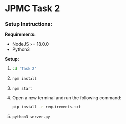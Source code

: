 # JPMC Task 2

### Setup Instructions:

**Requirements:**
* NodeJS >= 18.0.0
* Python3

**Setup:**
1. ```bash
   cd 'Task 2' 
   ```
2. ```bash
   npm install 
   ```
3. ```bash
   npm start 
   ```
4. Open a new terminal and run the following command:
   ```bash
   pip install -r requirements.txt
   ```
5. ```bash
   python3 server.py 
   ```
